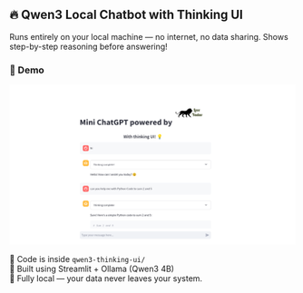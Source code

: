 ## 🔥 Qwen3 Local Chatbot with Thinking UI

Runs entirely on your local machine — no internet, no data sharing. Shows step-by-step reasoning before answering!

### 🎥 Demo

[![Watch the demo](./minichat.png)](./Mini%20Chatgpt%20Screen%20Record.mp4)

📂 Code is inside `qwen3-thinking-ui/`  
🧠 Built using Streamlit + Ollama (Qwen3 4B)  
🔐 Fully local — your data never leaves your system.

